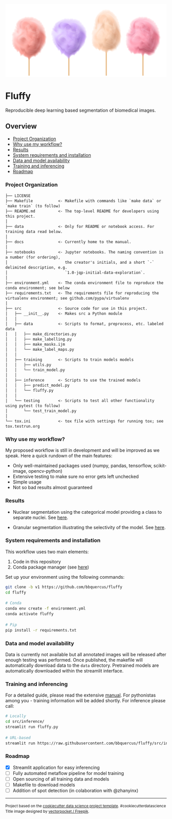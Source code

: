 ![fluffy](./data/fluffy.jpg)

Fluffy
==============================

Reproducible deep learning based segmentation of biomedical images.



## Overview

- [Project Organization](#project-organization)
- [Why use my workflow?](#why-use-my-workflow)
- [Results](#results)
- [System requirements and installation](#system-requirements-and-installation)
- [Data and model availability](#data-and-model-availability)
- [Training and inferencing](#training-and-inferencing)
- [Roadmap](#roadmap)



### Project Organization

    ├── LICENSE
    ├── Makefile           <- Makefile with commands like `make data` or `make train` (to follow)
    ├── README.md          <- The top-level README for developers using this project.
    │
    ├── data               <- Only for README or notebook access. For training data read below.
    │
    ├── docs               <- Currently home to the manual.
    │
    ├── notebooks          <- Jupyter notebooks. The naming convention is a number (for ordering),
    │                         the creator's initials, and a short `-` delimited description, e.g.
    │                         `1.0-jqp-initial-data-exploration`.
    │
    ├── environment.yml    <- The conda environment file to reproduce the conda environment; see below
    ├── requirements.txt   <- The requirements file for reproducing the virtualenv environment; see github.com/pypa/virtualenv
    │
    ├── src                <- Source code for use in this project.
    │   ├── __init__.py    <- Makes src a Python module
    │   │
    │   ├── data           <- Scripts to format, preprocess, etc. labeled data
    │   │   ├── make_directories.py
    │   │   ├── make_labelling.py
    │   │   ├── make_masks.ijm
    │   │   └── make_label_maps.py
    │   │
    │   ├── training       <- Scripts to train models models
    │   │   ├── utils.py
    │   │   └── train_model.py
    │   │
    │   ├── inference      <- Scripts to use the trained models
    │   │   ├── predict_model.py
    │   │   └── fluffy.py
    │   │
    │   └── testing        <- Scripts to test all other functionality using pytest (to follow)
    │       └── test_train_model.py
    │
    └── tox.ini            <- tox file with settings for running tox; see tox.testrun.org



### Why use my workflow?

My proposed workflow is still in development and will be improved as we speak. Here a quick rundown of the main features:

- Only well-maintained packages used (numpy, pandas, tensorflow, scikit-image, opencv-python)
- Extensive testing to make sure no error gets left unchecked
- Simple usage
- Not so bad results almost guaranteed



### Results

* Nuclear segmentation using the categorical model providing a class to separate nuclei. See [here](./data/example_nucleus.pdf).

* Granular segmentation illustrating the selectivity of the model. See [here](./data/example_granules.pdf).



### System requirements and installation

This workflow uses two main elements:

1. Code in this repository
2. Conda package manager (see [here](https://docs.conda.io/projects/conda/en/latest/user-guide/install/))


Set up your environment using the following commands:

```bash
git clone -b v1 https://github.com/bbquercus/fluffy
cd fluffy

# Conda
conda env create -f environment.yml
conda activate fluffy

# Pip
pip install -r requirements.txt
```



### Data and model availability

Data is currently not available but all annotated images will be released after enough testing was performed. Once published, the makefile will automatically download data to the `data` directory. Pretrained models are automatically downloaded within the streamlit interface.



### Training and inferencing

For a detailed guide, please read the extensive [manual](https://github.com/bbquercus/fluffy/docs/manual.pdf). For pythonistas among you - training information will be added shortly. For inference please call:

```bash
# Locally
cd src/inference/
streamlit run fluffy.py

# URL-based
streamlit run https://raw.githubusercontent.com/bbquercus/fluffy/src/inference/fluffy.py
```



### Roadmap

- [x] Streamlit application for easy inferencing
- [ ] Fully automated metaflow pipeline for model training
- [ ] Open sourcing of all training data and models
- [ ] Makefile to download models
- [ ] Addition of spot detection (in colaboration with @zhanyinx)

--------

<p><small>Project based on the <a target="_blank" href="https://drivendata.github.io/cookiecutter-data-science/">cookiecutter data science project template</a>. #cookiecutterdatascience <br/> Title image designed by <a href="http://www.freepik.com">vectorpocket / Freepik</a>.</small></p>
